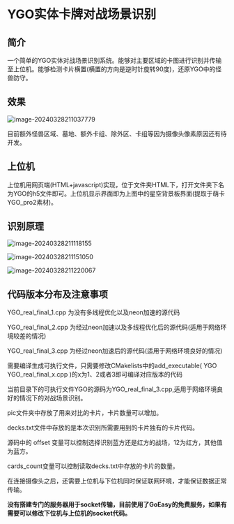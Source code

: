 # YGO实体卡牌对战场景识别

## 简介

一个简单的YGO实体对战场景识别系统。能够对主要区域的卡图进行识别并传输至上位机。能够检测卡片横置(横置的方向是逆时针旋转90度)，还原YGO中的怪兽防守。

## 效果

![image-20240328211037779](C:\Users\mypc\Desktop\飞腾cup\CICC3244+天府旅游团+0414\软件源代码\assets\image-20240328211037779.png)

目前额外怪兽区域、墓地、额外卡组、除外区、卡组等因为摄像头像素原因还有待开发。

## 上位机

上位机用网页端(HTML+javascript)实现，位于文件夹HTML下，打开文件夹下名为YGO的h5文件即可。上位机显示界面即为上图中的星空背景板界面(提取于萌卡YGO_pro2素材)。

## 识别原理

![image-20240328211118155](C:\Users\mypc\Desktop\飞腾cup\CICC3244+天府旅游团+0414\软件源代码\assets\image-20240328211118155.png)

![image-20240328211151050](C:\Users\mypc\Desktop\飞腾cup\CICC3244+天府旅游团+0414\软件源代码\assets\image-20240328211151050.png)

![image-20240328211220067](C:\Users\mypc\Desktop\飞腾cup\CICC3244+天府旅游团+0414\软件源代码\assets\image-20240328211220067.png)

## 代码版本分布及注意事项

YGO_real_final_1.cpp 为没有多线程优化以及neon加速的源代码

YGO_real_final_2.cpp 为经过neon加速以及多线程优化后的源代码(适用于网络环境较差的情况)

YGO_real_final_3.cpp 为经过neon加速后的源代码(适用于网络环境良好的情况)



需要编译生成可执行文件，只需要修改CMakelists中的add_executable( YGO YGO_real_final_x.cpp )的x为1、2或者3即可编译对应版本的代码

当前目录下的可执行文件YGO的源码为YGO_real_final_3.cpp,适用于网络环境良好的情况下的对战场景识别。

pic文件夹中存放了用来对比的卡片，卡片数量可以增加。

decks.txt文件中存放的是本次识别所需要用到的卡片独有的卡片代码。



源码中的 offset 变量可以控制选择识别蓝方还是红方的战场，12为红方，其他值为蓝方。

cards_count变量可以控制读取decks.txt中存放的卡片的数量。

在连接摄像头之后，还需要上位机与下位机同时保证联网环境，才能保证数据正常传输。

**没有搭建专门的服务器用于socket传输，目前使用了GoEasy的免费服务，如果有需要可以修改下位机与上位机的socket代码。**